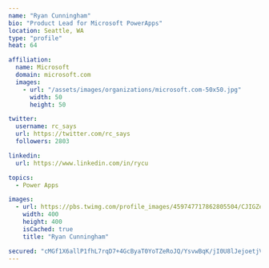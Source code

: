 ```yaml
---
name: "Ryan Cunningham"
bio: "Product Lead for Microsoft PowerApps"
location: Seattle, WA
type: "profile"
heat: 64

affiliation:
  name: Microsoft
  domain: microsoft.com
  images:
    - url: "/assets/images/organizations/microsoft.com-50x50.jpg"
      width: 50
      height: 50

twitter:
  username: rc_says
  url: https://twitter.com/rc_says
  followers: 2803

linkedin:
  url: https://www.linkedin.com/in/rycu

topics:
  - Power Apps

images:
  - url: https://pbs.twimg.com/profile_images/459747717862805504/CJIGZejd_400x400.png
    width: 400
    height: 400
    isCached: true
    title: "Ryan Cunningham"

secured: "cMGf1X6allP1fhL7rqD7+4GcByaT0YoTZeRoJQ/YsvwBqK/jI0U8lJejoetjVR3JEN6mEmf2QFpWcxbNS3KHvtrpEvG+QDEgQk4VE7Fw1/mmLfOzuJW0wdAyGFhuY/nmGMhD/AD2rEZP+Sf4gopcdHOBT6WHCOWSxInDpqIroPLX9i6c8YqAUl0oZ6urmrB+Xs8HzwhNiH6Z7OVV87Wp2z1hjzMwoXwWvc0NfA8W0BbD4qAyxFUYWZOKcOKOPoPqHsLF/GptxXuby2lFxCSk/Rv2ZJ+aLhEaBlpnA1QnA8WxvbrCNYF7Ht+4qfty6vzINPumkhghXZoZiOpxMjezC9cjLl47FnVhxlPUoBI7jUg/5Y6dkuW58jXrBDl+b8glYxLMD5vaI35wSC4ggHR+Kcwx/UN2O9XvlT2AEVLYijU=;r0e0HV2fm81lA0mYpuuAAg=="
---
```


